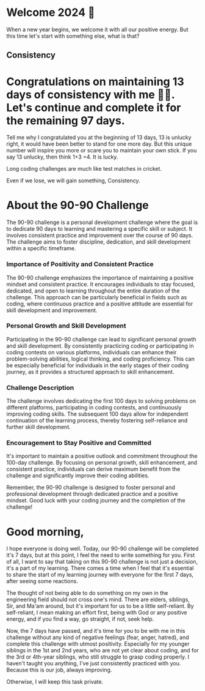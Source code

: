 # Welcome 2024 🎉
When a new year begins, we welcome it with all our positive energy.
But this time let's start with something else, what is that? 
## Consistency


# Congratulations on maintaining 13 days of consistency with me 🎉😃. Let's continue and complete it for the remaining 97 days.

Tell me why I congratulated you at the beginning of 13 days, 13 is unlucky right, it would have been better to stand for one more day. 
But this unique number will inspire you more or scare you to maintain your own stick. If you say 13 unlucky, then think 1+3 =4. 
It is lucky.


Long coding challenges are much like test matches in cricket.

Even if we lose, we will gain something, Consistency.

# About the 90-90 Challenge

The 90-90 challenge is a personal development challenge where the goal is to dedicate 90 days to learning and mastering a specific skill or subject. It involves consistent practice and improvement over the course of 90 days. The challenge aims to foster discipline, dedication, and skill development within a specific timeframe.

### Importance of Positivity and Consistent Practice
The 90-90 challenge emphasizes the importance of maintaining a positive mindset and consistent practice. It encourages individuals to stay focused, dedicated, and open to learning throughout the entire duration of the challenge. This approach can be particularly beneficial in fields such as coding, where continuous practice and a positive attitude are essential for skill development and improvement.

### Personal Growth and Skill Development
Participating in the 90-90 challenge can lead to significant personal growth and skill development. By consistently practicing coding or participating in coding contests on various platforms, individuals can enhance their problem-solving abilities, logical thinking, and coding proficiency. This can be especially beneficial for individuals in the early stages of their coding journey, as it provides a structured approach to skill enhancement.

### Challenge Description
The challenge involves dedicating the first 100 days to solving problems on different platforms, participating in coding contests, and continuously improving coding skills. The subsequent 100 days allow for independent continuation of the learning process, thereby fostering self-reliance and further skill development.

### Encouragement to Stay Positive and Committed
It's important to maintain a positive outlook and commitment throughout the 100-day challenge. By focusing on personal growth, skill enhancement, and consistent practice, individuals can derive maximum benefit from the challenge and significantly improve their coding abilities.

Remember, the 90-90 challenge is designed to foster personal and professional development through dedicated practice and a positive mindset. Good luck with your coding journey and the completion of the challenge!


# Good morning, 
I hope everyone is doing well. Today, our 90-90 challenge will be completed it's 7 days, but at this point, I feel the need to write something for you. First of all, I want to say that taking on this 90-90 challenge is not just a decision, it's a part of my learning. There comes a time when I feel that it's essential to share the start of my learning journey with everyone for the first 7 days, after seeing some reactions.

The thought of not being able to do something on my own in the engineering field should not cross one's mind. There are elders, siblings, Sir, and Ma'am around, but it's important for us to be a little self-reliant. By self-reliant, I mean making an effort first, being with God or any positive energy, and if you find a way, go straight, if not, seek help.

Now, the 7 days have passed, and it's time for you to be with me in this challenge without any kind of negative feelings (fear, anger, hatred), and complete this challenge with utmost positivity. Especially for my younger siblings in the 1st and 2nd years, who are not yet clear about coding, and for the 3rd or 4th-year siblings, who still struggle to grasp coding properly. I haven't taught you anything, I've just consistently practiced with you. Because this is our job, always improving.

Otherwise, I will keep this task private.





